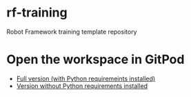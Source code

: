 # rf-training
Robot Framework training template repository

# Open the workspace in GitPod
- [Full version (with Python requiremeints installed)](http://www.gitpod.io/#https://github.com/amochin/rf-training)
- [Version without Python requirements installed](http://www.gitpod.io/#https://github.com/amochin/rf-training/tree/no-preinstall)